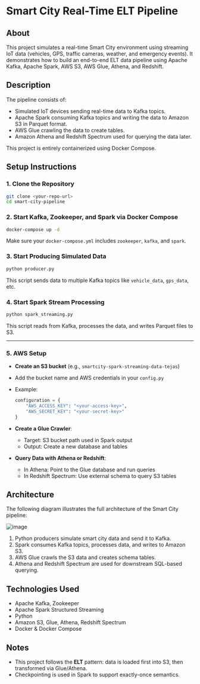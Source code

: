 # Smart City Real-Time ELT Pipeline

## About

This project simulates a real-time Smart City environment using streaming IoT data (vehicles, GPS, traffic cameras, weather, and emergency events). It demonstrates how to build an end-to-end ELT data pipeline using Apache Kafka, Apache Spark, AWS S3, AWS Glue, Athena, and Redshift.

## Description

The pipeline consists of:
- Simulated IoT devices sending real-time data to Kafka topics.
- Apache Spark consuming Kafka topics and writing the data to Amazon S3 in Parquet format.
- AWS Glue crawling the data to create tables.
- Amazon Athena and Redshift Spectrum used for querying the data later.

This project is entirely containerized using Docker Compose.

## Setup Instructions

### 1. Clone the Repository
```bash
git clone <your-repo-url>
cd smart-city-pipeline
```

### 2. Start Kafka, Zookeeper, and Spark via Docker Compose
```bash
docker-compose up -d
```

Make sure your `docker-compose.yml` includes `zookeeper`, `kafka`, and `spark`.

### 3. Start Producing Simulated Data
```bash
python producer.py
```

This script sends data to multiple Kafka topics like `vehicle_data`, `gps_data`, etc.

### 4. Start Spark Stream Processing
```bash
python spark_streaming.py
```

This script reads from Kafka, processes the data, and writes Parquet files to S3.

---

### 5. AWS Setup

- **Create an S3 bucket** (e.g., `smartcity-spark-streaming-data-tejas`)
- Add the bucket name and AWS credentials in your `config.py`
- Example:
  ```python
  configuration = {
      "AWS_ACCESS_KEY": "<your-access-key>",
      "AWS_SECRET_KEY": "<your-secret-key>"
  }
  ```

- **Create a Glue Crawler**:
  - Target: S3 bucket path used in Spark output
  - Output: Create a new database and tables

- **Query Data with Athena or Redshift**:
  - In Athena: Point to the Glue database and run queries
  - In Redshift Spectrum: Use external schema to query S3 tables

## Architecture

The following diagram illustrates the full architecture of the Smart City pipeline:

![image](https://github.com/user-attachments/assets/30b4ac7e-9aed-4358-9d24-dbbe5970a4a0)

1. Python producers simulate smart city data and send it to Kafka.
2. Spark consumes Kafka topics, processes data, and writes to Amazon S3.
3. AWS Glue crawls the S3 data and creates schema tables.
4. Athena and Redshift Spectrum are used for downstream SQL-based querying.

## Technologies Used

- Apache Kafka, Zookeeper
- Apache Spark Structured Streaming
- Python
- Amazon S3, Glue, Athena, Redshift Spectrum
- Docker & Docker Compose

## Notes

- This project follows the **ELT** pattern: data is loaded first into S3, then transformed via Glue/Athena.
- Checkpointing is used in Spark to support exactly-once semantics.
